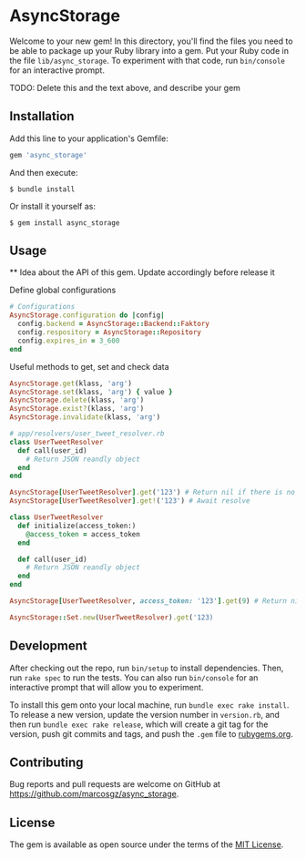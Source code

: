 # AsyncStorage

Welcome to your new gem! In this directory, you'll find the files you need to be able to package up your Ruby library into a gem. Put your Ruby code in the file `lib/async_storage`. To experiment with that code, run `bin/console` for an interactive prompt.

TODO: Delete this and the text above, and describe your gem

## Installation

Add this line to your application's Gemfile:

```ruby
gem 'async_storage'
```

And then execute:

    $ bundle install

Or install it yourself as:

    $ gem install async_storage

## Usage

** Idea about the API of this gem. Update accordingly before release it

Define global configurations
```ruby
# Configurations
AsyncStorage.configuration do |config|
  config.backend = AsyncStorage::Backend::Faktory
  config.respository = AsyncStorage::Repository
  config.expires_in = 3_600
end
```

Useful methods to get, set and check data

```ruby
AsyncStorage.get(klass, 'arg')
AsyncStorage.set(klass, 'arg') { value }
AsyncStorage.delete(klass, 'arg')
AsyncStorage.exist?(klass, 'arg')
AsyncStorage.invalidate(klass, 'arg')
```

```ruby
# app/resolvers/user_tweet_resolver.rb
class UserTweetResolver
  def call(user_id)
    # Return JSON reandly object
  end
end

AsyncStorage[UserTweetResolver].get('123') # Return nil if there is no data
AsyncStorage[UserTweetResolver].get!('123') # Await resolve

class UserTweetResolver
  def initialize(access_token:)
    @access_token = access_token
  end

  def call(user_id)
    # Return JSON reandly object
  end
end

AsyncStorage[UserTweetResolver, access_token: '123'].get(9) # Return nil if there is no data
```


```ruby
AsyncStorage::Set.new(UserTweetResolver).get('123)
```


## Development

After checking out the repo, run `bin/setup` to install dependencies. Then, run `rake spec` to run the tests. You can also run `bin/console` for an interactive prompt that will allow you to experiment.

To install this gem onto your local machine, run `bundle exec rake install`. To release a new version, update the version number in `version.rb`, and then run `bundle exec rake release`, which will create a git tag for the version, push git commits and tags, and push the `.gem` file to [rubygems.org](https://rubygems.org).

## Contributing

Bug reports and pull requests are welcome on GitHub at https://github.com/marcosgz/async_storage.


## License

The gem is available as open source under the terms of the [MIT License](https://opensource.org/licenses/MIT).
